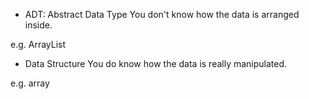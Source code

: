 * ADT: Abstract Data Type
You don't know how the data is arranged inside.

e.g. ArrayList

* Data Structure
You do know how the data is really manipulated.

e.g. array
